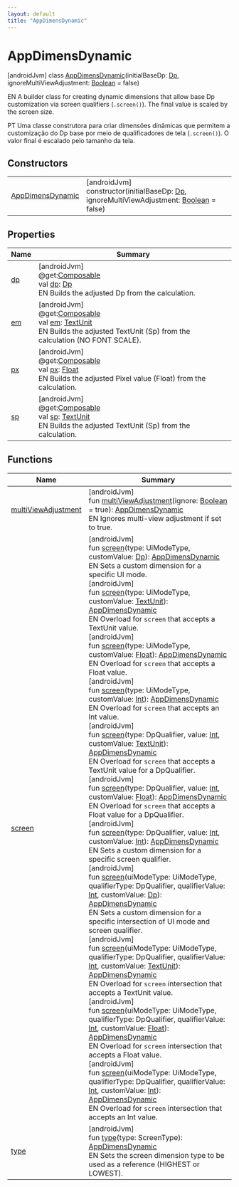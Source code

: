 ```yaml
---
layout: default
title: "AppDimensDynamic"
---
```


# AppDimensDynamic

[androidJvm]
class [AppDimensDynamic](index.md)(initialBaseDp: [Dp](https://developer.android.com/reference/kotlin/androidx/compose/ui/unit/Dp.html), ignoreMultiViewAdjustment: [Boolean](https://kotlinlang.org/api/core/kotlin-stdlib/kotlin/-boolean/index.html) = false)

EN A builder class for creating dynamic dimensions that allow base Dp customization via screen qualifiers (`.screen()`). The final value is scaled by the screen size.

PT Uma classe construtora para criar dimensões dinâmicas que permitem a customização do Dp base por meio de qualificadores de tela (`.screen()`). O valor final é escalado pelo tamanho da tela.

## Constructors

| | |
|---|---|
| [AppDimensDynamic](-app-dimens-dynamic.md) | [androidJvm]<br>constructor(initialBaseDp: [Dp](https://developer.android.com/reference/kotlin/androidx/compose/ui/unit/Dp.html), ignoreMultiViewAdjustment: [Boolean](https://kotlinlang.org/api/core/kotlin-stdlib/kotlin/-boolean/index.html) = false) |

## Properties

| Name | Summary |
|---|---|
| [dp](dp.md) | [androidJvm]<br>@get:[Composable](https://developer.android.com/reference/kotlin/androidx/compose/runtime/Composable.html)<br>val [dp](dp.md): [Dp](https://developer.android.com/reference/kotlin/androidx/compose/ui/unit/Dp.html)<br>EN Builds the adjusted Dp from the calculation. |
| [em](em.md) | [androidJvm]<br>@get:[Composable](https://developer.android.com/reference/kotlin/androidx/compose/runtime/Composable.html)<br>val [em](em.md): [TextUnit](https://developer.android.com/reference/kotlin/androidx/compose/ui/unit/TextUnit.html)<br>EN Builds the adjusted TextUnit (Sp) from the calculation (NO FONT SCALE). |
| [px](px.md) | [androidJvm]<br>@get:[Composable](https://developer.android.com/reference/kotlin/androidx/compose/runtime/Composable.html)<br>val [px](px.md): [Float](https://kotlinlang.org/api/core/kotlin-stdlib/kotlin/-float/index.html)<br>EN Builds the adjusted Pixel value (Float) from the calculation. |
| [sp](sp.md) | [androidJvm]<br>@get:[Composable](https://developer.android.com/reference/kotlin/androidx/compose/runtime/Composable.html)<br>val [sp](sp.md): [TextUnit](https://developer.android.com/reference/kotlin/androidx/compose/ui/unit/TextUnit.html)<br>EN Builds the adjusted TextUnit (Sp) from the calculation. |

## Functions

| Name | Summary |
|---|---|
| [multiViewAdjustment](multi-view-adjustment.md) | [androidJvm]<br>fun [multiViewAdjustment](multi-view-adjustment.md)(ignore: [Boolean](https://kotlinlang.org/api/core/kotlin-stdlib/kotlin/-boolean/index.html) = true): [AppDimensDynamic](index.md)<br>EN Ignores multi-view adjustment if set to true. |
| [screen](screen.md) | [androidJvm]<br>fun [screen](screen.md)(type: UiModeType, customValue: [Dp](https://developer.android.com/reference/kotlin/androidx/compose/ui/unit/Dp.html)): [AppDimensDynamic](index.md)<br>EN Sets a custom dimension for a specific UI mode.<br>[androidJvm]<br>fun [screen](screen.md)(type: UiModeType, customValue: [TextUnit](https://developer.android.com/reference/kotlin/androidx/compose/ui/unit/TextUnit.html)): [AppDimensDynamic](index.md)<br>EN Overload for `screen` that accepts a TextUnit value.<br>[androidJvm]<br>fun [screen](screen.md)(type: UiModeType, customValue: [Float](https://kotlinlang.org/api/core/kotlin-stdlib/kotlin/-float/index.html)): [AppDimensDynamic](index.md)<br>EN Overload for `screen` that accepts a Float value.<br>[androidJvm]<br>fun [screen](screen.md)(type: UiModeType, customValue: [Int](https://kotlinlang.org/api/core/kotlin-stdlib/kotlin/-int/index.html)): [AppDimensDynamic](index.md)<br>EN Overload for `screen` that accepts an Int value.<br>[androidJvm]<br>fun [screen](screen.md)(type: DpQualifier, value: [Int](https://kotlinlang.org/api/core/kotlin-stdlib/kotlin/-int/index.html), customValue: [TextUnit](https://developer.android.com/reference/kotlin/androidx/compose/ui/unit/TextUnit.html)): [AppDimensDynamic](index.md)<br>EN Overload for `screen` that accepts a TextUnit value for a DpQualifier.<br>[androidJvm]<br>fun [screen](screen.md)(type: DpQualifier, value: [Int](https://kotlinlang.org/api/core/kotlin-stdlib/kotlin/-int/index.html), customValue: [Float](https://kotlinlang.org/api/core/kotlin-stdlib/kotlin/-float/index.html)): [AppDimensDynamic](index.md)<br>EN Overload for `screen` that accepts a Float value for a DpQualifier.<br>[androidJvm]<br>fun [screen](screen.md)(type: DpQualifier, value: [Int](https://kotlinlang.org/api/core/kotlin-stdlib/kotlin/-int/index.html), customValue: [Int](https://kotlinlang.org/api/core/kotlin-stdlib/kotlin/-int/index.html)): [AppDimensDynamic](index.md)<br>EN Sets a custom dimension for a specific screen qualifier.<br>[androidJvm]<br>fun [screen](screen.md)(uiModeType: UiModeType, qualifierType: DpQualifier, qualifierValue: [Int](https://kotlinlang.org/api/core/kotlin-stdlib/kotlin/-int/index.html), customValue: [Dp](https://developer.android.com/reference/kotlin/androidx/compose/ui/unit/Dp.html)): [AppDimensDynamic](index.md)<br>EN Sets a custom dimension for a specific intersection of UI mode and screen qualifier.<br>[androidJvm]<br>fun [screen](screen.md)(uiModeType: UiModeType, qualifierType: DpQualifier, qualifierValue: [Int](https://kotlinlang.org/api/core/kotlin-stdlib/kotlin/-int/index.html), customValue: [TextUnit](https://developer.android.com/reference/kotlin/androidx/compose/ui/unit/TextUnit.html)): [AppDimensDynamic](index.md)<br>EN Overload for `screen` intersection that accepts a TextUnit value.<br>[androidJvm]<br>fun [screen](screen.md)(uiModeType: UiModeType, qualifierType: DpQualifier, qualifierValue: [Int](https://kotlinlang.org/api/core/kotlin-stdlib/kotlin/-int/index.html), customValue: [Float](https://kotlinlang.org/api/core/kotlin-stdlib/kotlin/-float/index.html)): [AppDimensDynamic](index.md)<br>EN Overload for `screen` intersection that accepts a Float value.<br>[androidJvm]<br>fun [screen](screen.md)(uiModeType: UiModeType, qualifierType: DpQualifier, qualifierValue: [Int](https://kotlinlang.org/api/core/kotlin-stdlib/kotlin/-int/index.html), customValue: [Int](https://kotlinlang.org/api/core/kotlin-stdlib/kotlin/-int/index.html)): [AppDimensDynamic](index.md)<br>EN Overload for `screen` intersection that accepts an Int value. |
| [type](type.md) | [androidJvm]<br>fun [type](type.md)(type: ScreenType): [AppDimensDynamic](index.md)<br>EN Sets the screen dimension type to be used as a reference (HIGHEST or LOWEST). |